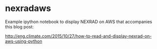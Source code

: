 # nexradaws
Example ipython notebook to display NEXRAD on AWS that accompanies this blog post:

http://eng.climate.com/2015/10/27/how-to-read-and-display-nexrad-on-aws-using-python


